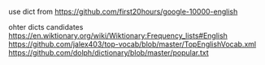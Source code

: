 use dict from
https://github.com/first20hours/google-10000-english

ohter dicts candidates
https://en.wiktionary.org/wiki/Wiktionary:Frequency_lists#English
https://github.com/jalex403/top-vocab/blob/master/TopEnglishVocab.xml
https://github.com/dolph/dictionary/blob/master/popular.txt
